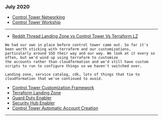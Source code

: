 ### July 2020 
  * [Control Tower Networking](https://controltower.aws-management.tools/networking/)
  * [Control Tower Workship](https://controltower.aws-management.tools/networking/)
___
  * [Reddit Thread Landing Zone vs Control Tower Vs Terraform LZ](https://www.reddit.com/r/aws/comments/hwwy1u/managing_aws_accounts_for_an_organization_aws/)
  ```
  We had our own in place before control tower came out. So far it's been worth sticking with terraform and our customizations, 
  particularly around SSO their way and our way. We look at it every so often, but we'd wind up using terraform to customize 
  the accounts rather than cloudformation and we'd still have custom scripts to run to configure things so we haven't switched over.

  Landing zone, service catalog, cdk, lots of things that tie to cloudformation that we've continued to avoid.
  ```
  * [Control Tower Customization Framework](https://controltower.aws-management.tools/core/cfct/)
  * [Terraform Landing Zone](https://www.hashicorp.com/resources/aws-terraform-landing-zone-tlz-accelerator/)
  * [Guard Duty Enabler](https://github.com/aws-samples/aws-control-tower-guardduty-enabler)
  * [Security Hub Enabler](https://github.com/aws-samples/aws-control-tower-guardduty-enabler)
  * [Control Tower Automatic Account Creation](https://github.com/aws-samples/aws-control-tower-automate-account-creation)
___

